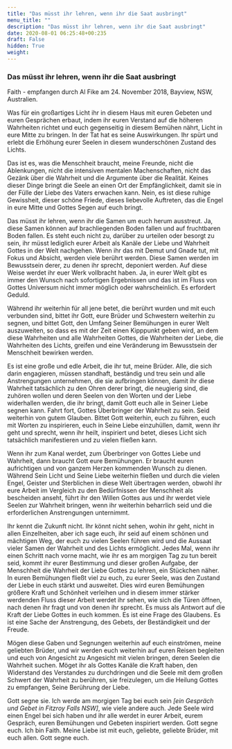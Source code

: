 ```yaml
---
title: "Das müsst ihr lehren, wenn ihr die Saat ausbringt"
menu_title: ""
description: "Das müsst ihr lehren, wenn ihr die Saat ausbringt"
date: 2020-08-01 06:25:48+00:235
draft: False
hidden: True
weight:
---
```

### Das müsst ihr lehren, wenn ihr die Saat ausbringt

Faith - empfangen durch Al Fike am 24. November 2018, Bayview, NSW, Australien.

Was für ein großartiges Licht ihr in diesem Haus mit euren Gebeten und euren Gesprächen erbaut, indem ihr euren Verstand auf die höheren Wahrheiten richtet und euch gegenseitig in diesem Bemühen nährt, Licht in eure Mitte zu bringen. In der Tat hat es seine Auswirkungen. Ihr spürt und erlebt die Erhöhung eurer Seelen in diesem wunderschönen Zustand des Lichts.

Das ist es, was die Menschheit braucht, meine Freunde, nicht die Ablenkungen, nicht die intensiven mentalen Machenschaften, nicht das Gezänk über die Wahrheit und die Argumente über die Realität. Keines dieser Dinge bringt die Seele an einen Ort der Empfänglichkeit, damit sie in der Fülle der Liebe des Vaters erwachen kann. Nein, es ist diese ruhige Gewissheit, dieser schöne Friede, dieses liebevolle Auftreten, das die Engel in eure Mitte und Gottes Segen auf euch bringt.

Das müsst ihr lehren, wenn ihr die Samen um euch herum ausstreut. Ja, diese Samen können auf brachliegenden Boden fallen und auf fruchtbaren Boden fallen. Es steht euch nicht zu, darüber zu urteilen oder besorgt zu sein, ihr müsst lediglich eurer Arbeit als Kanäle der Liebe und Wahrheit Gottes in der Welt nachgehen. Wenn ihr das mit Demut und Gnade tut, mit Fokus und Absicht, werden viele berührt werden. Diese Samen werden im Bewusstsein derer, zu denen ihr sprecht, deponiert werden. Auf diese Weise werdet ihr euer Werk vollbracht haben. Ja, in eurer Welt gibt es immer den Wunsch nach sofortigen Ergebnissen und das ist im Fluss von Gottes Universum nicht immer möglich oder wahrscheinlich. Es erfordert Geduld.

Während ihr weiterhin für all jene betet, die berührt wurden und mit euch verbunden sind, bittet ihr Gott, eure Brüder und Schwestern weiterhin zu segnen, und bittet Gott, den Umfang Seiner Bemühungen in eurer Welt auszuweiten, so dass es mit der Zeit einen Kipppunkt geben wird, an dem diese Wahrheiten und alle Wahrheiten Gottes, die Wahrheiten der Liebe, die Wahrheiten des Lichts, greifen und eine Veränderung im Bewusstsein der Menschheit bewirken werden.

Es ist eine große und edle Arbeit, die ihr tut, meine Brüder. Alle, die sich darin engagieren, müssen standhaft, beständig und treu sein und alle Anstrengungen unternehmen, die sie aufbringen können, damit ihr diese Wahrheit tatsächlich zu den Ohren derer bringt, die neugierig sind, die zuhören wollen und deren Seelen von den Worten und der Liebe widerhallen werden, die ihr bringt, damit Gott euch alle in Seiner Liebe segnen kann. Fahrt fort, Gottes Überbringer der Wahrheit zu sein. Seid weiterhin von gutem Glauben. Bittet Gott weiterhin, euch zu führen, euch mit Worten zu inspirieren, euch in Seine Liebe einzuhüllen, damit, wenn ihr geht und sprecht, wenn ihr heilt, inspiriert und betet, dieses Licht sich tatsächlich manifestieren und zu vielen fließen kann.

Wenn ihr zum Kanal werdet, zum Überbringer von Gottes Liebe und Wahrheit, dann braucht Gott eure Bemühungen. Er braucht euren aufrichtigen und von ganzem Herzen kommenden Wunsch zu dienen. Während Sein Licht und Seine Liebe weiterhin fließen und durch die vielen Engel, Geister und Sterblichen in diese Welt übertragen werden, obwohl ihr eure Arbeit im Vergleich zu den Bedürfnissen der Menschheit als bescheiden anseht, führt ihr den Willen Gottes aus und ihr werdet viele Seelen zur Wahrheit bringen, wenn ihr weiterhin beharrlich seid und die erforderlichen Anstrengungen unternimmt.

Ihr kennt die Zukunft nicht. Ihr könnt nicht sehen, wohin ihr geht, nicht in allen Einzelheiten, aber ich sage euch, ihr seid auf einem schönen und mächtigen Weg, der euch zu vielen Seelen führen wird und die Aussaat vieler Samen der Wahrheit und des Lichts ermöglicht. Jedes Mal, wenn ihr einen Schritt nach vorne macht, wie ihr es am morgigen Tag zu tun bereit seid, kommt ihr eurer Bestimmung und dieser großen Aufgabe, der Menschheit die Wahrheit der Liebe Gottes zu lehren, ein Stückchen näher. In euren Bemühungen fließt viel zu euch, zu eurer Seele, was den Zustand der Liebe in euch stärkt und ausweitet. Dies wird euren Bemühungen größere Kraft und Schönheit verleihen und in diesem immer stärker werdenden Fluss dieser Arbeit werdet ihr sehen, wie sich die Türen öffnen, nach denen ihr fragt und von denen ihr sprecht. Es muss als Antwort auf die Kraft der Liebe Gottes in euch kommen. Es ist eine Frage des Glaubens. Es ist eine Sache der Anstrengung, des Gebets, der Beständigkeit und der Freude.

Mögen diese Gaben und Segnungen weiterhin auf euch einströmen, meine geliebten Brüder, und wir werden euch weiterhin auf euren Reisen begleiten und euch von Angesicht zu Angesicht mit vielen bringen, deren Seelen die Wahrheit suchen. Möget ihr als Gottes Kanäle die Kraft haben, den Widerstand des Verstandes zu durchdringen und die Seele mit dem großen Schwert der Wahrheit zu berühren, sie freizulegen, um die Heilung Gottes zu empfangen, Seine Berührung der Liebe.

Gott segne sie. Ich werde am morgigen Tag bei euch sein *[ein Gespräch und Gebet in Fitzroy Falls NSW]*, wie viele andere auch. Jede Seele wird einen Engel bei sich haben und ihr alle werdet in eurer Arbeit, eurem Gespräch, euren Bemühungen und Gebeten inspiriert werden. Gott segne euch. Ich bin Faith. Meine Liebe ist mit euch, geliebte, geliebte Brüder, mit euch allen. Gott segne euch.
